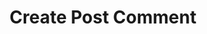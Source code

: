 ---
title: Create Post Comment
excerpt: |-
  Create a new post comment.

  Required scopes:
  + **post**
api:
  file: forum.json
  operationId: Posts.Comments.Create
hidden: false
---